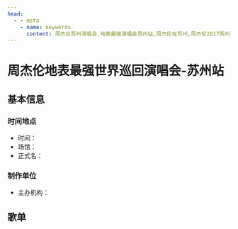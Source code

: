 ```yaml
---
head:
  - - meta
    - name: keywords
      content: 周杰伦苏州演唱会,地表最强演唱会苏州站,周杰伦在苏州,周杰伦2017苏州演唱会
---
```


# 周杰伦地表最强世界巡回演唱会-苏州站

## 基本信息

### 时间地点
- 时间：
- 场馆：
- 正式名：

### 制作单位
- 主办机构：

## 歌单